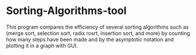 # Sorting-Algorithms-tool
This program compares the efficiency of several sorting algorithms such as (merge sort, selection sort, radix rosrt, insertion sort, and more) by counting how many steps have been made and by the asymptotic notation and plotting it in a graph with GUI.
